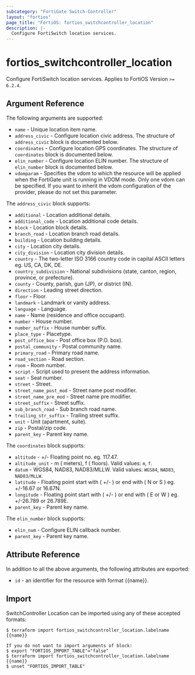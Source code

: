 ```yaml
---
subcategory: "FortiGate Switch-Controller"
layout: "fortios"
page_title: "FortiOS: fortios_switchcontroller_location"
description: |-
  Configure FortiSwitch location services.
---
```


# fortios_switchcontroller_location
Configure FortiSwitch location services. Applies to FortiOS Version `>= 6.2.4`.

## Argument Reference

The following arguments are supported:

* `name` - Unique location item name.
* `address_civic` - Configure location civic address. The structure of `address_civic` block is documented below.
* `coordinates` - Configure location GPS coordinates. The structure of `coordinates` block is documented below.
* `elin_number` - Configure location ELIN number. The structure of `elin_number` block is documented below.
* `vdomparam` - Specifies the vdom to which the resource will be applied when the FortiGate unit is running in VDOM mode. Only one vdom can be specified. If you want to inherit the vdom configuration of the provider, please do not set this parameter.

The `address_civic` block supports:

* `additional` - Location additional details.
* `additional_code` - Location additional code details.
* `block` - Location block details.
* `branch_road` - Location branch road details.
* `building` - Location building details.
* `city` - Location city details.
* `city_division` - Location city division details.
* `country` - The two-letter ISO 3166 country code in capital ASCII letters eg. US, CA, DK, DE.
* `country_subdivision` - National subdivisions (state, canton, region, province, or prefecture).
* `county` - County, parish, gun (JP), or district (IN).
* `direction` - Leading street direction.
* `floor` - Floor.
* `landmark` - Landmark or vanity address.
* `language` - Language.
* `name` - Name (residence and office occupant).
* `number` - House number.
* `number_suffix` - House number suffix.
* `place_type` - Placetype.
* `post_office_box` - Post office box (P.O. box).
* `postal_community` - Postal community name.
* `primary_road` - Primary road name.
* `road_section` - Road section.
* `room` - Room number.
* `script` - Script used to present the address information.
* `seat` - Seat number.
* `street` - Street.
* `street_name_post_mod` - Street name post modifier.
* `street_name_pre_mod` - Street name pre modifier.
* `street_suffix` - Street suffix.
* `sub_branch_road` - Sub branch road name.
* `trailing_str_suffix` - Trailing street suffix.
* `unit` - Unit (apartment, suite).
* `zip` - Postal/zip code.
* `parent_key` - Parent key name.

The `coordinates` block supports:

* `altitude` - +/- Floating point no. eg. 117.47.
* `altitude_unit` - m ( meters), f ( floors). Valid values: `m`, `f`.
* `datum` - WGS84, NAD83, NAD83/MLLW. Valid values: `WGS84`, `NAD83`, `NAD83/MLLW`.
* `latitude` - Floating point start with ( +/- )  or end with ( N or S ) eg. +/-16.67 or 16.67N.
* `longitude` - Floating point start with ( +/- )  or end with ( E or W ) eg. +/-26.789 or 26.789E.
* `parent_key` - Parent key name.

The `elin_number` block supports:

* `elin_num` - Configure ELIN callback number.
* `parent_key` - Parent key name.


## Attribute Reference

In addition to all the above arguments, the following attributes are exported:
* `id` - an identifier for the resource with format {{name}}.

## Import

SwitchController Location can be imported using any of these accepted formats:
```
$ terraform import fortios_switchcontroller_location.labelname {{name}}

If you do not want to import arguments of block:
$ export "FORTIOS_IMPORT_TABLE"="false"
$ terraform import fortios_switchcontroller_location.labelname {{name}}
$ unset "FORTIOS_IMPORT_TABLE"
```
